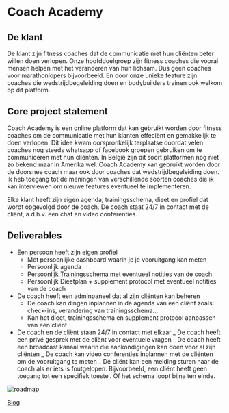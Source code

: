 # Coach Academy

## De klant

De klant zijn fitness coaches dat de communicatie met hun cliënten beter willen doen verlopen.
Onze hoofddoelgroep zijn fitness coaches die vooral mensen helpen met het veranderen van hun lichaam. Dus geen coaches voor marathonlopers bijvoorbeeld.
En door onze unieke feature zijn coaches die wedstrijdbegeleiding doen en bodybuilders trainen ook welkom op dit platform.

## Core project statement

Coach Academy is een online platform dat kan gebruikt worden door fitness coaches om de communicatie met hun klanten effeciënt en gemakkelijk te doen verlopen.
Dit idee kwam oorspronkelijk terplaatse doordat velen coaches nog steeds whatsapp of facebook groepen gebruiken om te communiceren met hun cliënten. In België zijn dit soort platformen nog niet zo bekend maar in Amerika wel. Coach Academy kan gebruikt worden door de doorsnee coach maar ook door coaches dat wedstrijdbegeleiding doen.
Ik heb toegang tot de meningen van verschillende soorten coaches die ik kan interviewen om nieuwe features eventueel te implementeren.

Elke klant heeft zijn eigen agenda, trainingsschema, dieet en profiel dat wordt opgevolgd door de coach. De coach staat 24/7 in contact met de cliënt,
a.d.h.v. een chat en video conferenties.

## Deliverables

- Een persoon heeft zijn eigen profiel
  - Met persoonlijke dashboard waarin je je vooruitgang kan meten
  - Persoonlijk agenda
  - Persoonlijk Trainingsschema met eventueel notities van de coach
  - Persoonlijk Dieetplan + supplement protocol met eventueel notities van de coach
- De coach heeft een adminpaneel dat al zijn cliënten kan beheren
  - De coach kan dingen inplannen in de agenda van een cliënt zoals: check-ins, verandering van trainingsschema...
  - Kan het dieet, trainingsschema en supplement protocol aanpassen van een cliënt
- De coach en de cliënt staan 24/7 in contact met elkaar
  _ De coach heeft een privé gesprek met de cliënt voor eventuele vragen
  _ De coach heeft een broadcast kanaal waarin die aankondigingen kan doen voor al zijn cliënten
  _ De coach kan video conferenties inplannen met de cliënten om de vooruitgang te meten
  _ De cliënt kan een melding sturen naar de coach als er iets is foutgelopen. Bijvoorbeeld, een cliënt heeft geen toegang tot een specifiek toestel.
  Of het schema loopt bijna ten einde.

![roadmap](https://i.imgur.com/SeRP2SJ.png)

[Blog](https://bertmeeuws27.wixsite.com/mysite)
